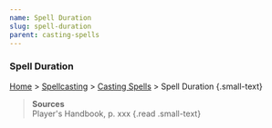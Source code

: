 ```yaml
---
name: Spell Duration
slug: spell-duration
parent: casting-spells
---
```

### Spell Duration
[Home](dm-operations-center) > [Spellcasting](spellcasting) > [Casting Spells](casting-spells)  > Spell Duration {.small-text}



> **Sources** <br/>
> Player's Handbook, p. xxx
{.read .small-text}
